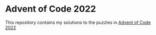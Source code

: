 # Advent of Code 2022

This repository contains my solutions to the puzzles in [Advent of Code 2022](https://adventofcode.com/2022)
